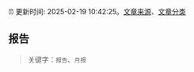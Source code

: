 :alarm_clock: 更新时间: 2025-02-19 10:42:25。[文章来源](/README.md)、[文章分类](/TAGS.md)

## 报告


> 关键字：`报告`、`月报`




